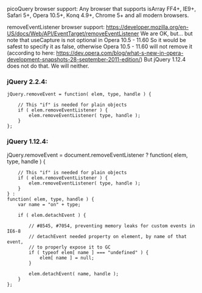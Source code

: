 picoQuery browser support: Any browser that supports isArray
  FF4+, IE9+, Safari 5+, Opera 10.5+, Konq 4.9+, Chrome 5+ and all modern browsers.

removeEventListener browser support:
  https://developer.mozilla.org/en-US/docs/Web/API/EventTarget/removeEventListener
  We are OK, but...
    but note that useCapture is not optional in Opera 10.5 - 11.60
    So it would be safest to specify it as false, otherwise Opera 10.5 - 11.60 will not remove it
    (according to here: https://dev.opera.com/blog/what-s-new-in-opera-development-snapshots-28-september-2011-edition/)
    But jQuery 1.12.4 does not do that.
    We will neither.




### jQuery 2.2.4:
```
jQuery.removeEvent = function( elem, type, handle ) {

	// This "if" is needed for plain objects
	if ( elem.removeEventListener ) {
		elem.removeEventListener( type, handle );
	}
};
```

### jQuery 1.12.4:
jQuery.removeEvent = document.removeEventListener ?
	function( elem, type, handle ) {

		// This "if" is needed for plain objects
		if ( elem.removeEventListener ) {
			elem.removeEventListener( type, handle );
		}
	} :
	function( elem, type, handle ) {
		var name = "on" + type;

		if ( elem.detachEvent ) {

			// #8545, #7054, preventing memory leaks for custom events in IE6-8
			// detachEvent needed property on element, by name of that event,
			// to properly expose it to GC
			if ( typeof elem[ name ] === "undefined" ) {
				elem[ name ] = null;
			}

			elem.detachEvent( name, handle );
		}
	};

